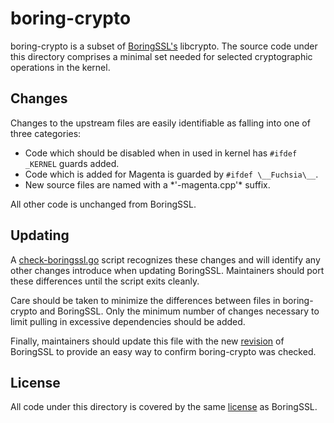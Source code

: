 boring-crypto
=======================================

boring-crypto is a subset of [BoringSSL's][boringssl] libcrypto.  The source
code under this directory comprises a minimal set needed for selected
cryptographic operations in the kernel.

## Changes

Changes to the upstream files are easily identifiable as falling into one of
three categories:
<ul>
<li>Code which should be disabled when in used in kernel has
<code>#ifdef _KERNEL</code> guards added.</li>
<li>Code which is added for Magenta is guarded by
<code>#ifdef \__Fuchsia\__</code>.</li>
<li>New source files are named with a *'-magenta.cpp'* suffix.</li>
</ul>

All other code is unchanged from BoringSSL.

## Updating

A [check-boringssl.go][script] script recognizes these changes and will
identify any other changes introduce when updating BoringSSL.  Maintainers
should port these differences until the script exits cleanly.

Care should be taken to minimize the differences between files in boring-crypto
and BoringSSL.  Only the minimum number of changes necessary to limit pulling in
excessive dependencies should be added.

Finally, maintainers should update this file with the new [revision][revision]
of BoringSSL to provide an easy way to confirm boring-crypto was checked.

## License

All code under this directory is covered by the same [license][license] as
BoringSSL.

[boringssl]: https://fuchsia.googlesource.com/third_party/boringssl/+/master/README.md "BoringSSL"
[script]: https://fuchsia.googlesource.com/magenta/+/master/third_party/boring-crypto/scripts/check-boringssl.go "check-boringssl.go"
[license]: https://fuchsia.googlesource.com/third_party/boringssl/+/master/LICENSE "BoringSSL license"

[//]: # (UPDATE THE DIGEST WHEN ROLLING BORINGSSL)
[revision]: https://fuchsia.googlesource.com/third_party/boringssl/+/c87c462088508424ddd5330ebad9af2633d2c67b/
